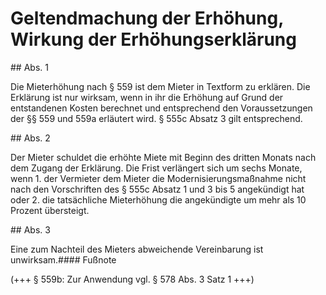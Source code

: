 # Geltendmachung der Erhöhung, Wirkung der Erhöhungserklärung



\#\# Abs. 1

 Die Mieterhöhung nach § 559 ist dem Mieter in Textform zu erklären. Die Erklärung ist nur wirksam, wenn in ihr die Erhöhung auf Grund der entstandenen Kosten berechnet und entsprechend den Voraussetzungen der §§ 559 und 559a erläutert wird. § 555c Absatz 3 gilt entsprechend.

\#\# Abs. 2

 Der Mieter schuldet die erhöhte Miete mit Beginn des dritten Monats nach dem Zugang der Erklärung. Die Frist verlängert sich um sechs Monate, wenn  1\.
 der Vermieter dem Mieter die Modernisierungsmaßnahme nicht nach den Vorschriften des § 555c Absatz 1 und 3 bis 5 angekündigt hat oder
 2\.
 die tatsächliche Mieterhöhung die angekündigte um mehr als 10 Prozent übersteigt.


\#\# Abs. 3

 Eine zum Nachteil des Mieters abweichende Vereinbarung ist unwirksam.#### Fußnote

(\+\+\+ § 559b: Zur Anwendung vgl. § 578 Abs. 3 Satz 1 \+\+\+) 

